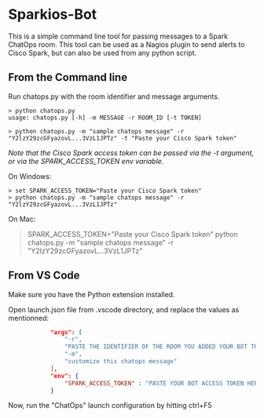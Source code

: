 # Sparkios-Bot

This is a simple command line tool for passing messages to a Spark ChatOps room.
This tool can be used as a Nagios plugin to send alerts to Cisco Spark, but can also be used from any python script.

## From the Command line

Run chatops.py with the room identifier and message arguments.

```shell
> python chatops.py
usage: chatops.py [-h] -m MESSAGE -r ROOM_ID [-t TOKEN]

> python chatops.py -m "sample chatops message" -r "Y2lzY29zcGFyazovL...3VzL1JPTz" -t "Paste your Cisco Spark token"
```

*Note that the Cisco Spark access token can be passed via the -t argument, or via the SPARK_ACCESS_TOKEN env variable.*

On Windows:
```shell
> set SPARK_ACCESS_TOKEN="Paste your Cisco Spark token"
> python chatops.py -m "sample chatops message" -r "Y2lzY29zcGFyazovL...3VzL1JPTz"

```

On Mac:
> SPARK_ACCESS_TOKEN="Paste your Cisco Spark token" python chatops.py -m "sample chatops message" -r "Y2lzY29zcGFyazovL...3VzL1JPTz"


## From VS Code

Make sure you have the Python extension installed.

Open launch.json file from .vscode directory, and replace the values as mentionned:

```json
            "args": [
                "-r",
                "PASTE THE IDENTIFIER OF THE ROOM YOU ADDED YOUR BOT TO",
                "-m",
                "customize this chatops message"
            ],
            "env": {
                "SPARK_ACCESS_TOKEN" : "PASTE YOUR BOT ACCESS TOKEN HERE"
            }
```

Now, run the "ChatOps" launch configuration by hitting ctrl+F5

